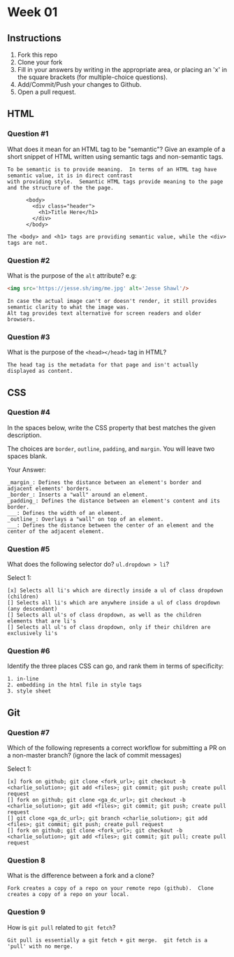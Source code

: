 # Week 01

## Instructions

1. Fork this repo
2. Clone your fork
3. Fill in your answers by writing in the appropriate area, or placing an 'x' in
the square brackets (for multiple-choice questions).
4. Add/Commit/Push your changes to Github.
5. Open a pull request.

## HTML

### Question #1

What does it mean for an HTML tag to be "semantic"? Give an example of a short snippet of HTML written using semantic tags and non-semantic tags.

```text
To be semantic is to provide meaning.  In terms of an HTML tag have semantic value, it is in direct contrast
with providing style.  Semantic HTML tags provide meaning to the page and the structure of the the page.

      <body>
        <div class="header">
          <h1>Title Here</h1>
        </div>
      </body>

The <body> and <h1> tags are providing semantic value, while the <div> tags are not.

```

### Question #2

What is the purpose of the `alt` attribute? e.g:

```html
<img src='https://jesse.sh/img/me.jpg' alt='Jesse Shawl'/>
```

```text
In case the actual image can't or doesn't render, it still provides semantic clarity to what the image was.  
Alt tag provides text alternative for screen readers and older browsers.
```

### Question #3

What is the purpose of the `<head></head>` tag in HTML?

```text
The head tag is the metadata for that page and isn't actually displayed as content.
```

## CSS

### Question #4

In the spaces below, write the CSS property that best matches the given description.

The choices are `border`, `outline`, `padding`, and `margin`. You will leave two spaces blank.

Your Answer:

```text
_margin_: Defines the distance between an element's border and adjacent elements' borders.
_border_: Inserts a "wall" around an element.
_padding_: Defines the distance between an element's content and its border.
___: Defines the width of an element.
_outline_: Overlays a "wall" on top of an element.
___: Defines the distance between the center of an element and the center of the adjacent element.
```

### Question #5

What does the following selector do?  `ul.dropdown > li`?

Select 1:
```
[x] Selects all li's which are directly inside a ul of class dropdown (children)
[] Selects all li's which are anywhere inside a ul of class dropdown (any descendant)
[] Selects all ul's of class dropdown, as well as the children elements that are li's
[] Selects all ul's of class dropdown, only if their children are exclusively li's
```

### Question #6

Identify the three places CSS can go, and rank them in terms of specificity:

```text
1. in-line
2. embedding in the html file in style tags
3. style sheet
```

## Git

### Question #7

Which of the following represents a correct workflow for submitting a PR on a non-master branch?
(ignore the lack of commit messages)

Select 1:
```
[x] fork on github; git clone <fork_url>; git checkout -b <charlie_solution>; git add <files>; git commit; git push; create pull request
[] fork on github; git clone <ga_dc_url>; git checkout -b <charlie_solution>; git add <files>; git commit; git push; create pull request
[] git clone <ga_dc_url>; git branch <charlie_solution>; git add <files>; git commit; git push; create pull request
[] fork on github; git clone <fork_url>; git checkout -b <charlie_solution>; git add <files>; git commit; git pull; create pull request
```

### Question 8

What is the difference between a fork and a clone?

```text
Fork creates a copy of a repo on your remote repo (github).  Clone creates a copy of a repo on your local.
```

### Question 9

How is `git pull` related to `git fetch`?

```text
Git pull is essentially a git fetch + git merge.  git fetch is a 'pull' with no merge.
```
